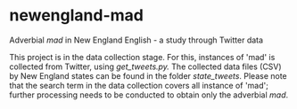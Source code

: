 # newengland-mad
Adverbial *mad* in New England English - a study through Twitter data

This project is in the data collection stage. For this, instances of 'mad' is collected from Twitter, using *get_tweets.py.*
The collected data files (CSV) by New England states can be found in the folder *state_tweets*. Please note that the search term in the data collection covers all instance
of 'mad'; further processing needs to be conducted to obtain only the adverbial *mad*.
